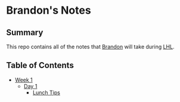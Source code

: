 # Brandon's Notes

## Summary

This repo contains all of the notes that [Brandon](https://github.com/Barndon99) will take during [LHL](https://www.lighthouselabs.ca/).

## Table of Contents
* [Week 1](/Week_1)
  * [Day 1](/Week_1/Day_1)
    * [Lunch Tips](/Week_1/Day_1/What_Should_I_Do_for_Lunch_Tips.md)